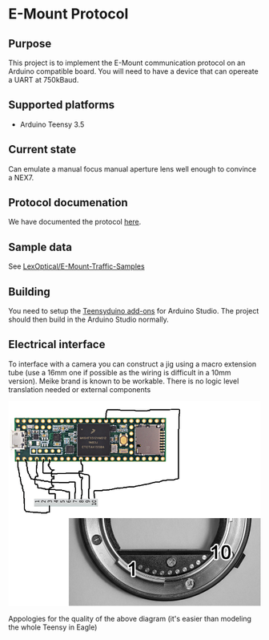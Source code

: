 # E-Mount Protocol
## Purpose
This project is to implement the E-Mount communication protocol on an Arduino compatible board. You will need to have a device that can opereate a UART at 750kBaud. 

## Supported platforms
- Arduino Teensy 3.5 

## Current state
Can emulate a manual focus manual aperture lens well enough to convince a NEX7.

## Protocol documenation
We have documented the protocol [here](https://docs.google.com/document/d/1iw54nzrF0bzQgLINpcP9F8Odd0N5cd7LjlwCDPTNZK0/edit#).

## Sample data
See [LexOptical/E-Mount-Traffic-Samples](https://github.com/LexOptical/E-Mount-Traffic-Samples)

## Building
You need to setup the [Teensyduino add-ons](https://www.pjrc.com/teensy/td_download.html) for Arduino Studio. The project should then build in the Arduino Studio normally.

## Electrical interface
To interface with a camera you can construct a jig using a macro extension tube (use a 16mm one if possible as the wiring is difficult in a 10mm version). Meike brand is known to be workable. There is no logic level translation needed or external components

![Circuit Diagram](/circuitdiagram.png)

Appologies for the quality of the above diagram (it's easier than modeling the whole Teensy in Eagle)
